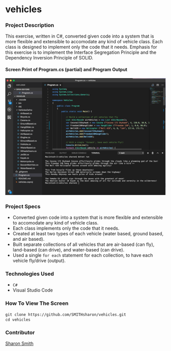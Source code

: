 # vehicles

### Project Description 

This exercise, written in C#, converted given code into a system that is more flexible and extensible to accomodate any kind of vehicle class. Each class is designed to implement only the code that it needs. Emphasis for this exercise is to implement the Interface Segregation Principle and the Dependency Inversion Principle of SOLID. 

#### Screen Print of Program.cs (partial) and Program Output 
![Vehicles Program.cs and Output](https://raw.githubusercontent.com/SMITHsharon/vehicles/master/screens/Vehicles%20Interfaces%20C%23%20output.png)


### Project Specs
- Converted given code into a system that is more flexible and extensible to accomodate any kind of vehicle class. 
- Each class implements only the code that it needs. 
- Created at least two types of each vehicle (water based, ground based, and air based).  
- Built separate collections of all vehicles that are air-based (can fly), land-based (can drive), and water-based (can drive). 
- Used a single `for each` statement for each collection, to have each vehicle fly/drive (output). 


### Technologies Used
- `C#`
- Visual Studio Code


### How To View The Screen 
```
git clone https://github.com/SMITHsharon/vehicles.git
cd vehicles
```

### Contributor
[Sharon Smith](https://github.com/SMITHsharon)
